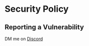 # Security Policy

## Reporting a Vulnerability

DM me on [Discord](https://discordapp.com/users/670515886297317398/)
